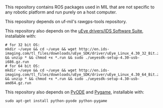 This repository contains ROS packages used in MIL that are
not specific to any robotic platform and run purely on a
host computer.

This repository depends on uf-mil's rawgps-tools repository.

This repository also depends on the
[uEye drivers/IDS Software Suite](http://en.ids-imaging.com/download-ueye.html),
installable with:

    # for 32 bit OS:
    mkdir ~/ueye && cd ~/ueye && wget http://en.ids-imaging.com/tl_files/downloads/uEye_SDK/driver/uEye_Linux_4.30_32_Bit.zip && unzip * && chmod +x *.run && sudo ./ueyesdk-setup-4.30-usb-i686.gz.run
    # for 64 bit OS:
    mkdir ~/ueye && cd ~/ueye && wget http://en.ids-imaging.com/tl_files/downloads/uEye_SDK/driver/uEye_Linux_4.30_64_Bit.zip && unzip * && chmod +x *.run && sudo ./ueyesdk-setup-4.30-usb-amd64.gz.run

This repository also depends on [PyODE](http://pyode.sourceforge.net/)
and [Pygame](http://www.pygame.org/), installable with:

    sudo apt-get install python-pyode python-pygame
